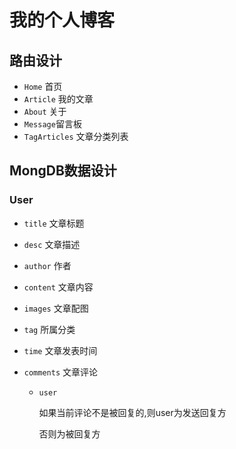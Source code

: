 # 我的个人博客

## 路由设计

* `Home` 首页
* `Article` 我的文章
* `About` 关于
* `Message`留言板
* `TagArticles` 文章分类列表

## MongDB数据设计

### User

* `title` 文章标题

* `desc` 文章描述

* `author` 作者

* `content` 文章内容

* `images` 文章配图

* `tag` 所属分类

* `time` 文章发表时间

* `comments` 文章评论
  
  * `user` 
    
    如果当前评论不是被回复的,则user为发送回复方
    
    否则为被回复方


